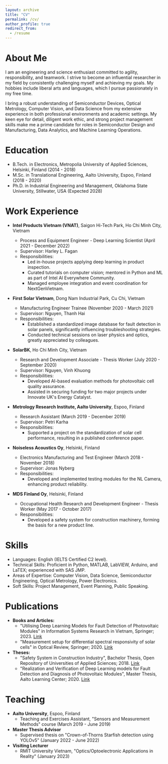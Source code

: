 ```yaml
---
layout: archive
title: "CV"
permalink: /cv/
author_profile: true
redirect_from:
  - /resume
---
```


# About Me
I am an engineering and science enthusiast committed to agility, responsibility, and teamwork. I strive to become an influential researcher in my field by consistently challenging myself and achieving my goals. My hobbies include liberal arts and languages, which I pursue passionately in my free time.

I bring a robust understanding of Semiconductor Devices, Optical Metrology, Computer Vision, and Data Science from my extensive experience in both professional environments and academic settings. My keen eye for detail, diligent work ethic, and strong project management skills make me a prime candidate for roles in Semiconductor Design and Manufacturing, Data Analytics, and Machine Learning Operations.

# Education
* B.Tech. in Electronics, Metropolia University of Applied Sciences, Helsinki, Finland (2014 - 2018)
* M.Sc. in Translational Engineering, Aalto University, Espoo, Finland (2018 - 2020)
* Ph.D. in Industrial Engineering and Management, Oklahoma State University, Stillwater, USA (Expected 2028)

# Work Experience
* **Intel Products Vietnam (VNAT)**, Saigon Hi-Tech Park, Ho Chi Minh City, Vietnam
  * Process and Equipment Engineer - Deep Learning Scientist (April 2021 - December 2022)
  * Supervisor: Harley L. Fagan
  * Responsibilities:
    * Led in-house projects applying deep learning in product inspection.
    * Curated tutorials on computer vision; mentored in Python and ML as part of Intel AI Everywhere Community.
    * Managed employee integration and event coordination for NextGenVietnam.

* **First Solar Vietnam**, Dong Nam Industrial Park, Cu Chi, Vietnam
  * Manufacturing Engineer Trainee (November 2020 - March 2021)
  * Supervisor: Nguyen, Thanh Hai
  * Responsibilities:
    * Established a standardized image database for fault detection in solar panels, significantly influencing troubleshooting strategies.
    * Conducted technical sessions on laser physics and optics, greatly appreciated by colleagues.

* **SolarBK**, Ho Chi Minh City, Vietnam
  * Research and Development Associate - Thesis Worker (July 2020 - September 2020)
  * Supervisor: Nguyen, Vinh Khuong
  * Responsibilities:
    * Developed AI-based evaluation methods for photovoltaic cell quality assurance.
    * Assisted in securing funding for two major projects under Innovate UK's Energy Catalyst.

* **Metrology Research Institute, Aalto University**, Espoo, Finland
  * Research Assistant (March 2019 - December 2019)
  * Supervisor: Petri Karha
  * Responsibilities:
    * Supported a project on the standardization of solar cell performance, resulting in a published conference paper.

* **Noiseless Acoustics Oy**, Helsinki, Finland
  * Electronics Manufacturing and Test Engineer (March 2018 - November 2018)
  * Supervisor: Jonas Nyberg
  * Responsibilities:
    * Developed and implemented testing modules for the NL Camera, enhancing product reliability.

* **MDS Finland Oy**, Helsinki, Finland
  * Occupational Health Research and Development Engineer - Thesis Worker (May 2017 - October 2017)
  * Responsibilities:
    * Developed a safety system for construction machinery, forming the basis for a new product line.

# Skills
* Languages: English (IELTS Certified C2 level).
* Technical Skills: Proficient in Python, MATLAB, LabVIEW, Arduino, and LaTEX; experienced with SAS JMP.
* Areas of Expertise: Computer Vision, Data Science, Semiconductor Engineering, Optical Metrology, Power Electronics.
* Soft Skills: Project Management, Event Planning, Public Speaking.

# Publications
* **Books and Articles:**
  * "Utilising Deep Learning Models for Fault Detection of Photovoltaic Modules" in Information Systems Research in Vietnam, Springer; 2023. [Link](https://infosys-vietnam-book.github.io/)
  * "Measurement setup for differential spectral responsivity of solar cells" in Optical Review, Springer; 2020. [Link](https://link.springer.com/article/10.1007/s10043-020-00584-x)
* **Theses:**
  * "Safety System in Construction Industry", Bachelor Thesis, Open Repository of Universities of Applied Sciences; 2018. [Link](https://www.theseus.fi/handle/10024/139396)
  * "Realization and Verification of Deep Learning models for Fault Detection and Diagnosis of Photovoltaic Modules", Master Thesis, Aalto Learning Center; 2020. [Link](https://aaltodoc.aalto.fi/handle/123456789/102461)

# Teaching
* **Aalto University**, Espoo, Finland
  * Teaching and Exercises Assistant, "Sensors and Measurement Methods" course (March 2019 - June 2019)
* **Master Thesis Advisor**
  * Supervised thesis on "Crown-of-Thorns Starfish detection using YOLOv5" (January 2022 - June 2022)
* **Visiting Lecturer**
  * RMIT University Vietnam, "Optics/Optoelectronic Applications in Reality" (January 2023)
